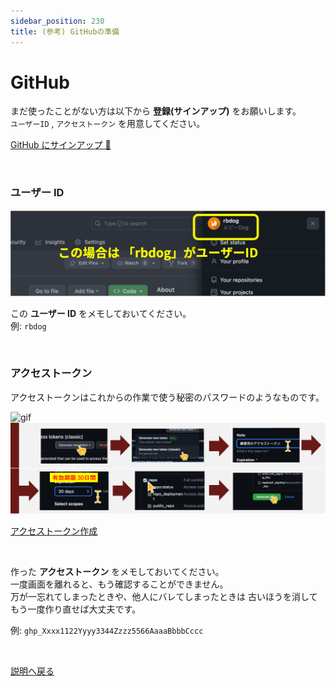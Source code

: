 ```yaml
---
sidebar_position: 230
title: (参考) GitHubの準備
---
```


# GitHub

まだ使ったことがない方は以下から **登録(サインアップ)** をお願いします。  
`ユーザーID` , `アクセストークン` を用意してください。

<a href="https://github.co.jp/" class='linkbutton'>GitHub にサインアップ 🐙</a>

<br />

### ユーザー ID

![image](/dev/github_id.png)

この **ユーザー ID** をメモしておいてください。  
例: `rbdog`

<br />

### アクセストークン

アクセストークンはこれからの作業で使う秘密のパスワードのようなものです。

![gif](/dev/access-token.gif)  
![gif](/dev/access-token-digest.png)

<a href="https://github.com/settings/tokens" class='linkbutton'>アクセストークン作成</a>

<br />

作った **アクセストークン** をメモしておいてください。  
一度画面を離れると、もう確認することができません。  
万が一忘れてしまったときや、他人にバレてしまったときは 古いほうを消してもう一度作り直せば大丈夫です。

例: `ghp_Xxxx1122Yyyy3344Zzzz5566AaaaBbbbCccc`

<br />

<a href="/docs-jp/deploy" class='linkbutton'>説明へ戻る</a>
